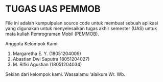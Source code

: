 # TUGAS UAS PEMMOB

File ini adalah kumpulpulan source code untuk membuat sebuah aplikasi yang digunakan untuk menyelesaikan tugas akhir semester (UAS) untuk mata kuliah Pemrograman Mobil (PEMMOB).

Anggota Kelompok Kami:
1. Margaretha E. Y. (18051204009)
2. Abastian Dwi Saputra 18051204027)
3. M. Rifki Agustian (18051204034)

Sekian dari kelompok kami.
Wassalamu 'alaikum Wr. Wb.

